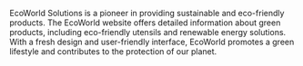 EcoWorld Solutions is a pioneer in providing sustainable and eco-friendly products. The EcoWorld website offers detailed information about green products, including eco-friendly utensils and renewable energy solutions. With a fresh design and user-friendly interface, EcoWorld promotes a green lifestyle and contributes to the protection of our planet.
